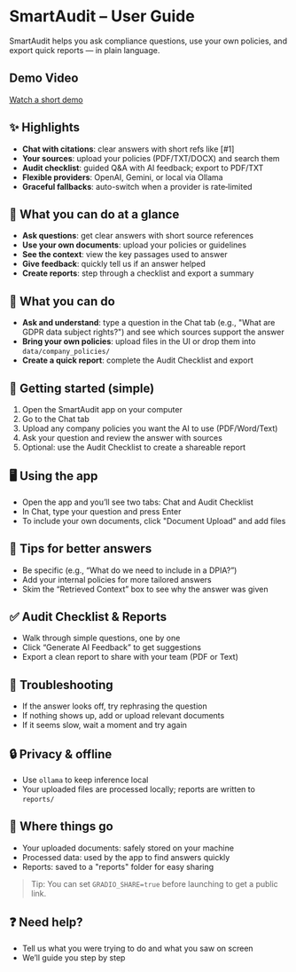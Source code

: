 # SmartAudit – User Guide

SmartAudit helps you ask compliance questions, use your own policies, and export quick reports — in plain language.
 
## Demo Video

[Watch a short demo](https://www.loom.com/share/f174ad6dc2fe4b1392bfa3578f44e993?sid=838c1b0f-913b-4468-bfce-77e701888426)


## ✨ Highlights
- __Chat with citations__: clear answers with short refs like [#1]
- __Your sources__: upload your policies (PDF/TXT/DOCX) and search them
- __Audit checklist__: guided Q&A with AI feedback; export to PDF/TXT
- __Flexible providers__: OpenAI, Gemini, or local via Ollama
- __Graceful fallbacks__: auto-switch when a provider is rate‑limited

## 🧩 What you can do at a glance
- __Ask questions__: get clear answers with short source references
- __Use your own documents__: upload your policies or guidelines
- __See the context__: view the key passages used to answer
- __Give feedback__: quickly tell us if an answer helped
- __Create reports__: step through a checklist and export a summary

## 🧭 What you can do
- __Ask and understand__: type a question in the Chat tab (e.g., "What are GDPR data subject rights?") and see which sources support the answer
- __Bring your own policies__: upload files in the UI or drop them into `data/company_policies/`
- __Create a quick report__: complete the Audit Checklist and export

## 🚀 Getting started (simple)
1) Open the SmartAudit app on your computer
2) Go to the Chat tab
3) Upload any company policies you want the AI to use (PDF/Word/Text)
4) Ask your question and review the answer with sources
5) Optional: use the Audit Checklist to create a shareable report
## 🖥️ Using the app
- Open the app and you’ll see two tabs: Chat and Audit Checklist
- In Chat, type your question and press Enter
- To include your own documents, click "Document Upload" and add files

## 💬 Tips for better answers
- Be specific (e.g., “What do we need to include in a DPIA?”)
- Add your internal policies for more tailored answers
- Skim the “Retrieved Context” box to see why the answer was given

## ✅ Audit Checklist & Reports
- Walk through simple questions, one by one
- Click “Generate AI Feedback” to get suggestions
- Export a clean report to share with your team (PDF or Text)

## 🔧 Troubleshooting
- If the answer looks off, try rephrasing the question
- If nothing shows up, add or upload relevant documents
- If it seems slow, wait a moment and try again

## 🔒 Privacy & offline
- Use `ollama` to keep inference local
- Your uploaded files are processed locally; reports are written to `reports/`

## 📁 Where things go
- Your uploaded documents: safely stored on your machine
- Processed data: used by the app to find answers quickly
- Reports: saved to a "reports" folder for easy sharing

> Tip: You can set `GRADIO_SHARE=true` before launching to get a public link.

## ❓ Need help?
- Tell us what you were trying to do and what you saw on screen
- We’ll guide you step by step
